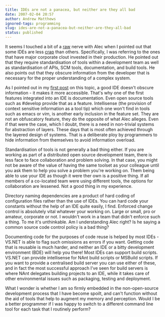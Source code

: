 ```yaml
---
title: IDEs are not a panacea, but neither are they all bad
date: 2007-02-04 20:57
author: Andrew Matthews
ignored-tags: programming
slug: ides-are-not-a-panacea-but-neither-are-they-all-bad
status: published
---
```


It seems I touched a bit of a [raw](http://alecthegeek.wordpress.com/2004/06/17/108747492485585638/) nerve with Alec when I pointed out that some IDEs are less [crap](http://alecthegeek.wordpress.com/2007/02/04/all-ides-are-crap/) than others. Specifically, I was referring to the ones that have major corporate clout invested in their production. He pointed out that they require standardisation of tools within a development team as well as standardisation of APIs, SCM tools, documentation, and build tools. He also points out that they obscure information from the developer that is necessary for the proper understanding of a complex system.

As I pointed out in my [first post](http://aabs.wordpress.com/2007/02/02/why-open-source-software-development-environments-are-crap/) on this topic, a good IDE doesn't obscure information - it makes it more accessible. That's why one of the first features integrated into an IDE is documentation. Even open source tools such as \#develop provide that as a feature. Intellisense (the provision of context sensitive information as a tool tip) which one won't find in tools such as emacs or vim, is another early inclusion in the feature set. They are not an obfuscatory feature, they do the opposite of what Alec alleges. Even if that were the case, which I doubt, there is a need in non-trivial systems for abstraction of layers. These days that is most often achieved through the layered design of systems. That is a deliberate ploy by programmers to hide information from themselves to avoid information overload.

Standardisation of tools is not generally a bad thing either. If you are working as part of a distributed open source development team, there is less face to face collaboration and problem solving. In that case, you might not be aware of the value of having the same toolset as your colleague until you ask them to help you solve a problem you're working on. Them being able to use your IDE as though it were ther own is a positive thing. If all members of a co-located team were using different tools, the options for collaboration are lessened. Not a good thing in my experience.

Directory naming dependencies are a product of hard coding of configuration files rather than the use of IDEs. You can hard code your constants without the help of an IDE quite easily, I find. Enforced change control is absolutely vital whatever your working on. Large or small, pro or amateur, corporate or not. I wouldn't work in a team that didn't enforce such a thing. To me it's unthinkable. Am I understanding Alec right? Is he saying a common source code control policy is a bad thing?

Documenting code for the purposes of code reuse is helped by most IDEs - VS.NET is able to flag such omissions as errors if you want. Getting code that is reusable is much harder, and neither an IDE or a bitty development environment (BDE) will help you there! Most IDEs can support build scripts. VS.NET can provide intellisense for NAnt build scripts or MSBuild scripts. If you want to provide a centralised build server you can use either of these, and in fact the most successful approach I've seen for build servers is where NAnt delegates building projects to an IDE, while it takes care of other environmental issues such as packaging, testing and deployment.

What I wonder is whether I am so firmly embedded in the non-open-source development process that I have become spoilt, and can't function without the aid of tools that help to augment my memory and perception. Would I be a better programmer if I was happy to switch to a different command line tool for each task that I routinely perform?
